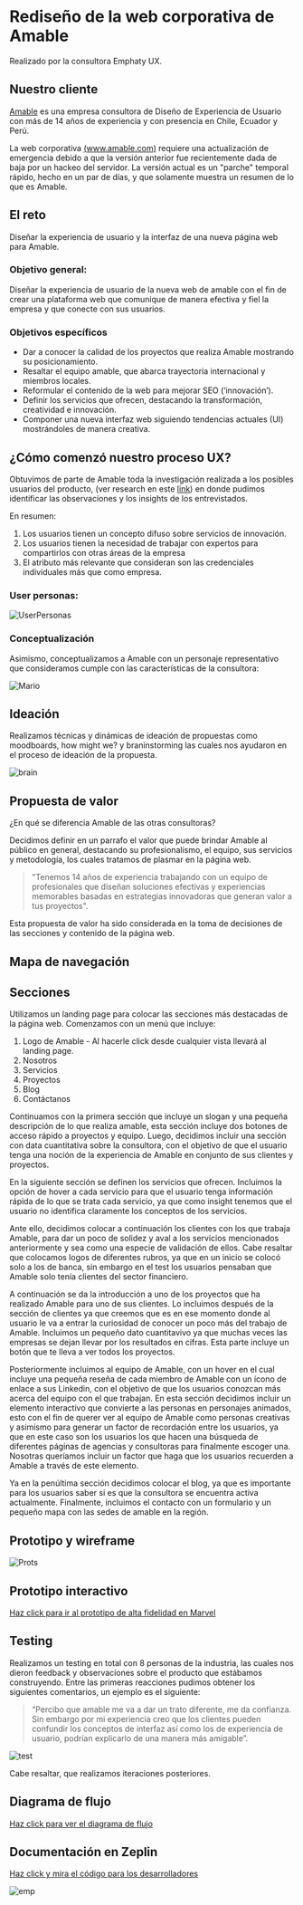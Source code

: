# Rediseño de la web corporativa de Amable
Realizado por la consultora Emphaty UX.


## Nuestro cliente

[Amable](http://www.amable.com/) es una empresa consultora de Diseño de Experiencia de
Usuario con más de 14 años de experiencia y con presencia en Chile, Ecuador y Perú.

La web corporativa [(www.amable.com)](http://www.amable.com/) requiere una actualización
de emergencia debido a que la versión anterior fue recientemente dada de baja por un hackeo
del servidor. La versión actual es un "parche" temporal rápido, hecho en un par de días,
y que solamente muestra un resumen de lo que es Amable.

## El reto
Diseñar la experiencia de usuario y la interfaz de una nueva página web para Amable.


### Objetivo general:
Diseñar la experiencia de usuario de la nueva web de amable con el fin de crear una plataforma web que comunique de manera efectiva y fiel la empresa y que conecte con sus usuarios.

### Objetivos específicos
- Dar a conocer la calidad de los proyectos que realiza Amable mostrando su posicionamiento.
- Resaltar el equipo amable, que abarca trayectoria internacional y miembros locales.
- Reformular el contenido de la web para  mejorar SEO (‘innovación’).
- Definir los servicios que ofrecen, destacando la transformación, creatividad e innovación.
- Componer una nueva interfaz web siguiendo tendencias actuales (UI) mostrándoles de manera creativa.

## ¿Cómo comenzó nuestro proceso UX? 
Obtuvimos de parte de Amable toda la investigación realizada a los posibles usuarios del producto, (ver research en este  [link](https://github.com/CrisEscobar/lim-2018-01-ux-web-amable/blob/master/documentos/research_web_amable.pdf)) en donde pudimos identificar las observaciones y los insights de los entrevistados.

En resumen:

1) Los usuarios tienen un concepto difuso sobre servicios de innovación.
2) Los usuarios tienen la necesidad de trabajar con expertos para compartirlos con otras áreas de la empresa
3) El atributo más relevante que consideran son las credenciales individuales más que como empresa.

### User personas:

![UserPersonas](https://crisescobar.files.wordpress.com/2018/10/user-p.png)

### Conceptualización

Asimismo, conceptualizamos a Amable con un personaje representativo que consideramos cumple con las características de la consultora:

![Mario](https://crisescobar.files.wordpress.com/2018/10/marito.png)

## Ideación

Realizamos técnicas y dinámicas de ideación de propuestas como moodboards, how might we? y braninstorming las cuales nos ayudaron en el proceso de ideación de la propuesta. 

![brain](https://crisescobar.files.wordpress.com/2018/10/img_20181016_154229138.jpg)

## Propuesta de valor 

¿En qué se diferencia Amable de las otras consultoras?

Decidimos definir en un parrafo el valor que puede brindar Amable al público en general, destacando su profesionalismo, el equipo, sus servicios y metodología, los cuales tratamos de plasmar en la página web.

> "Tenemos 14 años de experiencia trabajando con un equipo de profesionales que diseñan soluciones efectivas y experiencias memorables basadas en estrategias innovadoras que generan valor a tus proyectos".

Esta propuesta de valor ha sido considerada en la toma de decisiones de las secciones y contenido de la página web.

## Mapa de navegación

## Secciones
Utilizamos un landing page para colocar las secciones más destacadas de la página web. Comenzamos con un menú que incluye:
1) Logo de Amable - Al hacerle click desde cualquier vista llevará al landing page.
2) Nosotros
3) Servicios
4) Proyectos
5) Blog
6) Contáctanos

Continuamos con la primera sección que incluye un slogan y una pequeña descripción de lo que realiza amable, esta sección incluye dos botones de acceso rápido a proyectos y equipo.
Luego, decidimos incluir una sección con data cuantitativa sobre la consultora, con el objetivo de que el usuario tenga una noción de la experiencia de Amable en conjunto de sus clientes y proyectos.

En la siguiente sección se definen los servicios que ofrecen. Incluimos la opción de hover a cada servicio para que el usuario tenga información rápida de lo que se trata cada servicio, ya que como insight tenemos que el usuario no identifica claramente los conceptos de los servicios.

Ante ello, decidimos colocar a continuación los clientes con los que trabaja Amable, para dar un poco de solidez y aval a los servicios mencionados anteriormente y sea como una especie de validación de ellos. Cabe resaltar que colocamos logos de diferentes rubros, ya que en un inicio se colocó solo a los de banca, sin embargo en el test los usuarios pensaban que Amable solo tenía clientes del sector financiero.

A continuación se da la introducción a uno de los proyectos que ha realizado Amable para uno de sus clientes. Lo incluimos después de la sección de clientes ya que creemos que es en ese momento donde al usuario le va a entrar la curiosidad de conocer un poco más del trabajo de Amable. Incluimos un pequeño dato cuantitavivo ya que muchas veces las empresas se dejan llevar por los resultados en cifras. Esta parte incluye un botón que te lleva a ver todos los proyectos.

Posteriormente incluimos al equipo de Amable, con un hover en el cual incluye una pequeña reseña de cada miembro de Amable con un ícono de enlace a sus Linkedin, con el objetivo de que los usuarios conozcan más acerca del equipo con el que trabajan. 
En esta sección decidimos incluir un elemento interactivo que convierte a las personas en personajes animados, esto con el fin de querer ver al equipo de Amable como personas creativas y asimismo para generar un factor de recordación entre los usuarios, ya que en este caso son los usuarios los que hacen una búsqueda de diferentes páginas de agencias y consultoras para finalmente escoger una. Nosotras queríamos incluir un factor que haga que los usuarios recuerden a Amable a través de este elemento.

Ya en la penúltima sección decidimos colocar el blog, ya que es importante para los usuarios saber si es que la consultora se encuentra activa actualmente. Finalmente, incluimos el contacto con un formulario y un pequeño mapa con las sedes de amable en la región.


## Prototipo y wireframe

![Prots](https://crisescobar.files.wordpress.com/2018/10/prot.png)

## Prototipo interactivo
[Haz click para ir al prototipo de alta fidelidad en Marvel]()


## Testing

Realizamos un testing en total con 8 personas de la industria, las cuales nos dieron feedback y observaciones sobre el producto que estábamos construyendo. Entre las primeras reacciones pudimos obtener los siguientes comentarios, un ejemplo es el siguiente:
> “Percibo que amable me va a dar un trato diferente, me da confianza. Sin embargo por mi experiencia creo que los clientes pueden confundir los conceptos de interfaz así como los de experiencia de usuario, podrían explicarlo de una manera más amigable”. 

![test](https://crisescobar.files.wordpress.com/2018/10/44695995_10160844359900265_5653927298148073472_o.jpg)

Cabe resaltar, que realizamos iteraciones posteriores.

## Diagrama de flujo
[Haz click para ver el diagrama de flujo]()

## Documentación en Zeplin 
[Haz click y mira el código para los desarrolladores]()

![emp](https://crisescobar.files.wordpress.com/2018/10/emp.png)



